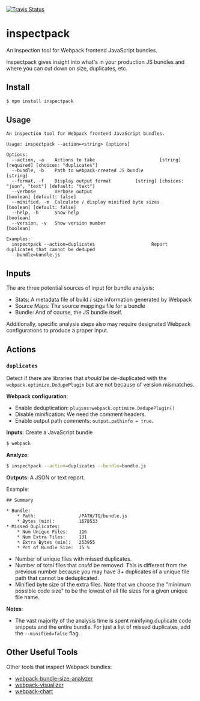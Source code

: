 [![Travis Status][trav_img]][trav_site]
<!--[![Coverage Status][cov_img]][cov_site]-->

inspectpack
===========

An inspection tool for Webpack frontend JavaScript bundles.

Inspectpack gives insight into what's in your production JS bundles and where
you can cut down on size, duplicates, etc.


## Install

```sh
$ npm install inspectpack
```


## Usage

```
An inspection tool for Webpack frontend JavaScript bundles.

Usage: inspectpack --action=<string> [options]

Options:
  --action, -a    Actions to take                        [string] [required] [choices: "duplicates"]
  --bundle, -b    Path to webpack-created JS bundle                                         [string]
  --format, -f    Display output format         [string] [choices: "json", "text"] [default: "text"]
  --verbose       Verbose output                                          [boolean] [default: false]
  --minified, -m  Calculate / display minified byte sizes                 [boolean] [default: false]
  --help, -h      Show help                                                                [boolean]
  --version, -v   Show version number                                                      [boolean]

Examples:
  inspectpack --action=duplicates                     Report duplicates that cannot be deduped
  --bundle=bundle.js
```


## Inputs

The are three potential sources of input for bundle analysis:

* Stats: A metadata file of build / size information generated by Webpack
* Source Maps: The source mappings file for a bundle
* Bundle: And of course, the JS bundle itself.

Additionally, specific analysis steps also may require designated Webpack
configurations to produce a proper input.


## Actions

### `duplicates`

Detect if there are libraries that _should_ be de-duplicated with the
`webpack.optimize.DedupePlugin` but are not because of version mismatches.

**Webpack configuration**:

* Enable deduplication: `plugins:webpack.optimize.DedupePlugin()`
* Disable minification: We need the comment headers.
* Enable output path comments: `output.pathinfo = true`.

**Inputs**: Create a JavaScript bundle

```sh
$ webpack
```

**Analyze**:

```sh
$ inspectpack --action=duplicates --bundle=bundle.js
```

**Outputs**: A JSON or text report.

Example:

```
## Summary

* Bundle:
    * Path:                /PATH/TO/bundle.js
    * Bytes (min):         1678533
* Missed Duplicates:
    * Num Unique Files:    116
    * Num Extra Files:     131
    * Extra Bytes (min):   253955
    * Pct of Bundle Size:  15 %
```

* Number of unique files with missed duplicates.
* Number of total files that _could_ be removed. This is different from the
  previous number because you may have 3+ duplicates of a unique file path
  that cannot be deduplicated.
* Minified byte size of the extra files. Note that we choose the "minimum
  possible code size" to be the lowest of all file sizes for a given unique
  file name.

**Notes**:

* The vast majority of the analysis time is spent minifying duplicate code
  snippets and the entire bundle. For just a list of missed duplicates, add
  the `--minified=false` flag.


## Other Useful Tools

Other tools that inspect Webpack bundles:

* [webpack-bundle-size-analyzer](https://github.com/robertknight/webpack-bundle-size-analyzer)
* [webpack-visualizer](https://github.com/chrisbateman/webpack-visualizer)
* [webpack-chart](https://github.com/alexkuz/webpack-chart)

[trav_img]: https://api.travis-ci.org/FormidableLabs/inspectpack.svg
[trav_site]: https://travis-ci.org/FormidableLabs/inspectpack
[cov]: https://coveralls.io
[cov_img]: https://img.shields.io/coveralls/FormidableLabs/inspectpack.svg
[cov_site]: https://coveralls.io/r/FormidableLabs/inspectpack
